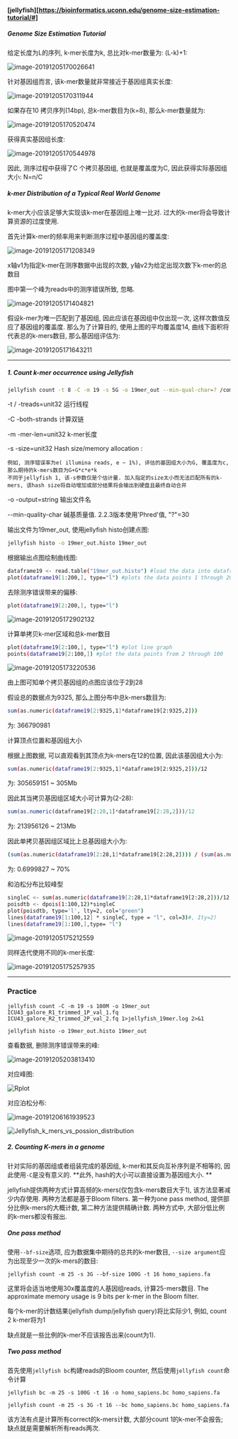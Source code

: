 #### [jellyfish][https://bioinformatics.uconn.edu/genome-size-estimation-tutorial/#]

##### Genome Size Estimation Tutorial

给定长度为L的序列, k-mer长度为k, 总比对k-mer数量为: (L-k)+1:

![image-20191205170026641](https://tva1.sinaimg.cn/large/006tNbRwgy1g9lyc3hmapj30i704ydg8.jpg)

针对基因组而言, 该k-mer数量就非常接近于基因组真实长度:

![image-20191205170311944](https://tva1.sinaimg.cn/large/006tNbRwgy1g9lyeyhv37j30i508k0t6.jpg)

如果存在10 拷贝序列(14bp), 总k-mer数目为(k=8), 那么k-mer数量就为: 

![image-20191205170520474](https://tva1.sinaimg.cn/large/006tNbRwgy1g9lyh6wtzlj30i501u3yf.jpg)

获得真实基因组长度:

![image-20191205170544978](https://tva1.sinaimg.cn/large/006tNbRwgy1g9lyhlu54tj30i301uglh.jpg)

因此, 测序过程中获得了C 个拷贝基因组, 也就是覆盖度为C, 因此获得实际基因组大小: N=n/C

##### k-mer Distribution of a Typical Real World Genome

k-mer大小应该足够大实现该k-mer在基因组上唯一比对. 过大的k-mer将会导致计算资源的过度使用.

首先计算k-mer的频率用来判断测序过程中基因组的覆盖度:

![image-20191205171208349](https://tva1.sinaimg.cn/large/006tNbRwgy1g9lyo9vwioj30i404h75i.jpg)

x轴v1为指定k-mer在测序数据中出现的次数, y轴v2为给定出现次数下k-mer的总数目

图中第一个峰为reads中的测序错误所致, 忽略.

![image-20191205171404821](https://tva1.sinaimg.cn/large/006tNbRwgy1g9lyqa827yj30ij04o0sz.jpg)

假设k-mer为唯一匹配到了基因组, 因此应该在基因组中仅出现一次, 这样次数值反应了基因组的覆盖度. 那么为了计算目的, 使用上图的平均覆盖度14, 曲线下面积将代表总的k-mers数目, 那么基因组评估为:

![image-20191205171643211](https://tva1.sinaimg.cn/large/006tNbRwgy1g9lyt0zi3zj30hy01hmx4.jpg)

***

##### 1. Count k-mer occurrence using Jellyfish 

```bash
jellyfish count -t 8 -C -m 19 -s 5G -o 19mer_out --min-qual-char=? /common/Tutorial/Genome_estimation/sample_read_1.fastq /common/Tutorial/Genome_estimation/sample_read_2.fastq
```

-t / -treads=unit32 运行线程

-C -both-strands 计算双链

-m -mer-len=unit32 k-mer长度

-s -size=unit32 Hash size/memory allocation : 

```linux
例如, 测序错误率为e( illumina reads, e ~ 1%), 评估的基因组大小为G, 覆盖度为c, 那么期待的k-mers数目为G+G*c*e*k
不同于jellyfish 1, 该-s参数仅是个估计量. 加入指定的size太小而无法匹配所有的k-mers, 该hash size将自动增加或部分结果将会输出到硬盘且最终自动合并
```

-o -output=string 输出文件名

--min-quality-char 碱基质量值. 2.2.3版本使用'Phred'值, "?"=30

输出文件为19mer_out, 使用jellyfish histo创建点图:

```bash
jellyfish histo -o 19mer_out.histo 19mer_out
```

根据输出点图绘制曲线图:

```bash
dataframe19 <- read.table("19mer_out.histo") #load the data into dataframe19
plot(dataframe19[1:200,], type="l") #plots the data points 1 through 200 in the dataframe19 using a line
```

去除测序错误带来的偏移:

```bash
plot(dataframe19[2:200,], type="l")
```

![image-20191205172902132](https://tva1.sinaimg.cn/large/006tNbRwgy1g9lz5u9jg6j30h40430sr.jpg)

计算单拷贝k-mer区域和总k-mer数目

```bash
plot(dataframe19[2:100,], type="l") #plot line graph 
points(dataframe19[2:100,]) #plot the data points from 2 through 100
```

![image-20191205173220536](https://tva1.sinaimg.cn/large/006tNbRwgy1g9lz9a82dyj30ig04qq36.jpg)

由上图可知单个拷贝基因组的点图应该位于2到28

假设总的数据点为9325, 那么上图分布中总k-mers数目为:

```bash
sum(as.numeric(dataframe19[2:9325,1]*dataframe19[2:9325,2]))
```

为: 366790981

计算顶点位置和基因组大小

根据上图数据, 可以直观看到其顶点为k-mers在12的位置, 因此该基因组大小为:

```bash
sum(as.numeric(dataframe19[2:9325,1]*dataframe19[2:9325,2]))/12
```

为: 305659151 ~ 305Mb

因此其当拷贝基因组区域大小可计算为(2-28):

```R
sum(as.numeric(dataframe19[2:28,1]*dataframe19[2:28,2]))/12
```

为: 213956126 ~ 213Mb

因此单拷贝基因组区域比上总基因组大小为:

```bash
(sum(as.numeric(dataframe19[2:28,1]*dataframe19[2:28,2]))) / (sum(as.numeric(dataframe19[2:9325,1]*dataframe19[2:9325,2])))
```

为: 0.6999827 ~ 70%

和泊松分布比较峰型

```bash
singleC <- sum(as.numeric(dataframe19[2:28,1]*dataframe19[2:28,2]))/12
poisdtb <- dpois(1:100,12)*singleC
plot(poisdtb, type='l', lty=2, col="green")
lines(dataframe19[1:100,12] * singleC, type = "l", col=3)#, Ity=2)
lines(dataframe19[1:100,],type= "l")
```

![image-20191205175212559](https://tva1.sinaimg.cn/large/006tNbRwgy1g9lztzv4q4j30hp053wes.jpg)

同样迭代使用不同的k-mer长度:

![image-20191205175257935](https://tva1.sinaimg.cn/large/006tNbRwgy1g9lzuqrb4cj30j0086t9j.jpg)

***

### Practice

`jellyfish count -C -m 19 -s 100M -o 19mer_out ICU43_galore_R1_trimmed_1P_val_1.fq ICU43_galore_R2_trimmed_2P_val_2.fq 1>jellyfish_19mer.log 2>&1`

`jellyfish histo -o 19mer_out.histo 19mer_out`

查看数据, 删除测序错误带来的峰:

![image-20191205203813410](https://tva1.sinaimg.cn/large/006tNbRwgy1g9m4mp3g0qj30l4030jrw.jpg)

对应峰图:

![Rplot](https://tva1.sinaimg.cn/large/006tNbRwgy1g9m4ozvzrfj30dt0do0su.jpg)

对应泊松分布:

![image-20191206161939523](https://tva1.sinaimg.cn/large/006tNbRwgy1g9n2ryr732j30ey01dt8t.jpg)

![Jellyfish_k_mers_vs_possion_distribution](https://tva1.sinaimg.cn/large/006tNbRwgy1g9n2tfp8nmj30dt0dojrx.jpg)

##### 2. Counting K-mers in a genome

针对实际的基因组或者组装完成的基因组, k-mer和其反向互补序列是不相等的, 因此使用`-C`是没有意义的. **此外, hash的大小可以直接设置为基因组大小. **

jellyfish提供两种方式计算高频的k-mers(仅包含k-mers数目大于1), 该方法显著减少内存使用. 两种方法都是基于Bloom filters. 第一种为one pass method, 提供部分比例k-mers的大概计数, 第二种方法提供精确计数. 两种方式中, 大部分低比例的k-mers都没有报出.

##### One pass method

使用`--bf-size`选项, 应为数据集中期待的总共的k-mer数目, `--size argument`应为出现至少一次的k-mers的数目:

`jellyfish count -m 25 -s 3G --bf-size 100G -t 16 homo_sapiens.fa`

这里将会适当地使用30x覆盖度的人基因组reads, 计算25-mers数目. The approximate memory usage is 9 bits per k-mer in the Bloom filter.

每个k-mer的计数结果(jellyfish dump/jellyfish query)将比实际少1, 例如, count 2 k-mer将为1

缺点就是一些比例的k-mer不应该报告出来(count为1).

##### Two pass method

首先使用`jellyfish bc`构建reads的Bloom counter, 然后使用`jellyfish count`命令计算

`jellyfish bc -m 25 -s 100G -t 16 -o homo_sapiens.bc homo_sapiens.fa`

`jellyfish count -m 25 -s 3G -t 16 --bc homo_sapiens.bc homo_sapiens.fa`

该方法有点是计算所有correct的k-mers计数, 大部分count 1的k-mer不会报告; 缺点就是需要解析所有reads两次.









